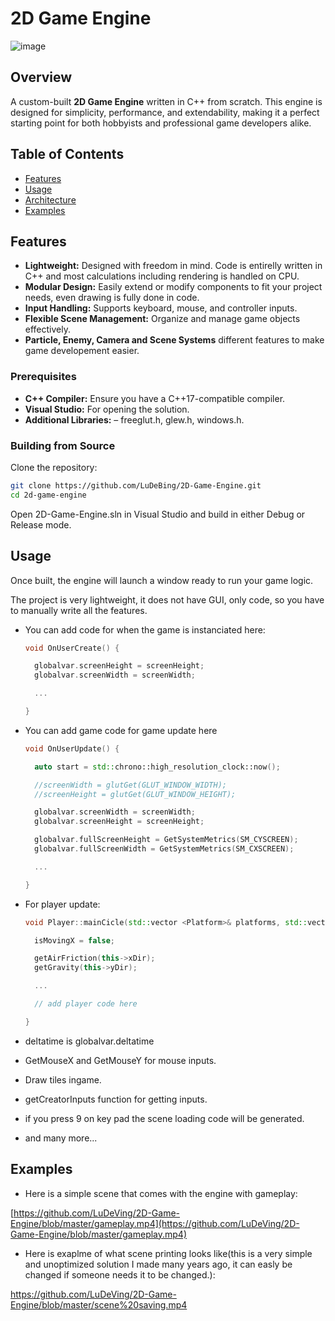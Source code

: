 # 2D Game Engine

![image](https://github.com/user-attachments/assets/f1253669-5496-488f-8a67-94115da4b5e6)

## Overview

A custom-built **2D Game Engine** written in C++ from scratch. This engine is designed for simplicity, performance, and extendability, making it a perfect starting point for both hobbyists and professional game developers alike.

## Table of Contents

- [Features](#features)
- [Usage](#usage)
- [Architecture](#architecture)
- [Examples](#examples)

## Features

- **Lightweight:** Designed with freedom in mind. Code is entirelly written in C++ and most calculations including rendering is handled on CPU.
- **Modular Design:** Easily extend or modify components to fit your project needs, even drawing is fully done in code.
- **Input Handling:** Supports keyboard, mouse, and controller inputs.
- **Flexible Scene Management:** Organize and manage game objects effectively.
- **Particle, Enemy, Camera and Scene Systems** different features to make game developement easier.

### Prerequisites

- **C++ Compiler:** Ensure you have a C++17-compatible compiler.
- **Visual Studio:** For opening the solution.
- **Additional Libraries:** – freeglut.h, glew.h, windows.h.

### Building from Source

Clone the repository:

```bash
git clone https://github.com/LuDeBing/2D-Game-Engine.git
cd 2d-game-engine
```

Open 2D-Game-Engine.sln in Visual Studio and build in either Debug or Release mode.

## Usage

Once built, the engine will launch a window ready to run your game logic.

The project is very lightweight, it does not have GUI, only code, so you have to manually write all the features.

- You can add code for when the game is instanciated here:
  ```cpp
  void OnUserCreate() {
  
  	globalvar.screenHeight = screenHeight;
  	globalvar.screenWidth = screenWidth;
  
    ...
  
  }
  ```

- You can add game code for game update here
  ```cpp
  void OnUserUpdate() {
  
  	auto start = std::chrono::high_resolution_clock::now();
  
  	//screenWidth = glutGet(GLUT_WINDOW_WIDTH);
  	//screenHeight = glutGet(GLUT_WINDOW_HEIGHT);
  
  	globalvar.screenWidth = screenWidth;
  	globalvar.screenHeight = screenHeight;
  
  	globalvar.fullScreenHeight = GetSystemMetrics(SM_CYSCREEN);
  	globalvar.fullScreenWidth = GetSystemMetrics(SM_CXSCREEN);
  
    ...
  
  }
  ```

- For player update:
  ```cpp
  void Player::mainCicle(std::vector <Platform>& platforms, std::vector <Block*>& blocks, std::vector <Enemy*>& enemies) {
  
  	isMovingX = false;
  
  	getAirFriction(this->xDir);
  	getGravity(this->yDir);
  
  	...
  
    // add player code here
  
  }
  ```

- deltatime is globalvar.deltatime
- GetMouseX and GetMouseY for mouse inputs.
- Draw tiles ingame.
- getCreatorInputs function for getting inputs.
- if you press 9 on key pad the scene loading code will be generated.

- and many more...

## Examples

- Here is a simple scene that comes with the engine with gameplay:

[https://github.com/LuDeVing/2D-Game-Engine/blob/master/gameplay.mp4](https://github.com/LuDeVing/2D-Game-Engine/blob/master/gameplay.mp4)

- Here is exaplme of what scene printing looks like(this is a very simple and unoptimized solution I made many years ago, it can easly be changed if someone needs it to be changed.):

https://github.com/LuDeVing/2D-Game-Engine/blob/master/scene%20saving.mp4
